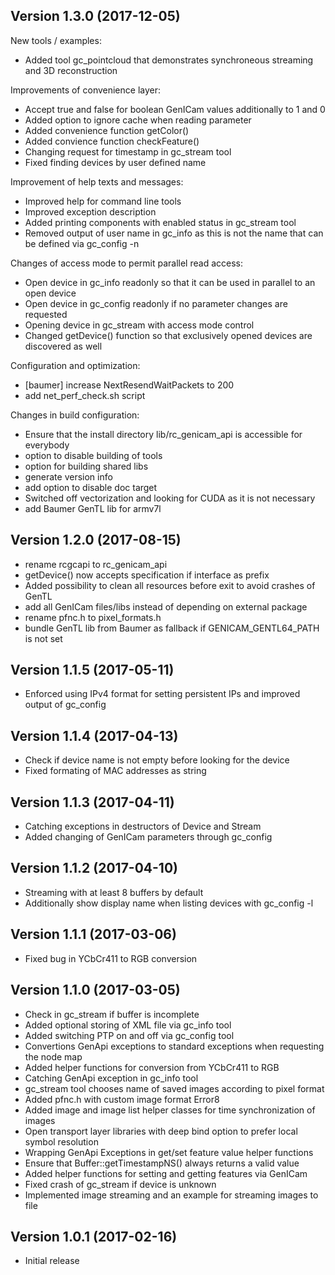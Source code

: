 Version 1.3.0 (2017-12-05)
--------------------------

New tools / examples:

- Added tool gc_pointcloud that demonstrates synchroneous streaming and 3D
  reconstruction

Improvements of convenience layer:

- Accept true and false for boolean GenICam values additionally to 1 and 0
- Added option to ignore cache when reading parameter
- Added convenience function getColor()
- Added convience function checkFeature()
- Changing request for timestamp in gc_stream tool
- Fixed finding devices by user defined name

Improvement of help texts and messages:

- Improved help for command line tools
- Improved exception description
- Added printing components with enabled status in gc_stream tool
- Removed output of user name in gc_info as this is not the name that can be
  defined via gc_config -n

Changes of access mode to permit parallel read access:

- Open device in gc_info readonly so that it can be used in parallel to an
  open device
- Open device in gc_config readonly if no parameter changes are requested
- Opening device in gc_stream with access mode control
- Changed getDevice() function so that exclusively opened devices are
  discovered as well

Configuration and optimization:

- [baumer] increase NextResendWaitPackets to 200
- add net_perf_check.sh script

Changes in build configuration:

- Ensure that the install directory lib/rc_genicam_api is accessible for
  everybody
- option to disable building of tools
- option for building shared libs
- generate version info
- add option to disable doc target
- Switched off vectorization and looking for CUDA as it is not necessary
- add Baumer GenTL lib for armv7l

Version 1.2.0 (2017-08-15)
--------------------------

- rename rcgcapi to rc_genicam_api
- getDevice() now accepts specification if interface as prefix
- Added possibility to clean all resources before exit to avoid crashes of GenTL
- add all GenICam files/libs instead of depending on external package
- rename pfnc.h to pixel_formats.h
- bundle GenTL lib from Baumer as fallback if GENICAM_GENTL64_PATH is not set

Version 1.1.5 (2017-05-11)
--------------------------

- Enforced using IPv4 format for setting persistent IPs and improved output of gc_config

Version 1.1.4 (2017-04-13)
--------------------------

- Check if device name is not empty before looking for the device
- Fixed formating of MAC addresses as string

Version 1.1.3 (2017-04-11)
--------------------------

- Catching exceptions in destructors of Device and Stream
- Added changing of GenICam parameters through gc_config

Version 1.1.2 (2017-04-10)
--------------------------

- Streaming with at least 8 buffers by default
- Additionally show display name when listing devices with gc_config -l

Version 1.1.1 (2017-03-06)
--------------------------

- Fixed bug in YCbCr411 to RGB conversion

Version 1.1.0 (2017-03-05)
--------------------------

- Check in gc_stream if buffer is incomplete
- Added optional storing of XML file via gc_info tool
- Added switching PTP on and off via gc_config tool
- Convertions GenApi exceptions to standard exceptions when requesting the node map
- Added helper functions for conversion from YCbCr411 to RGB
- Catching GenApi exception in gc_info tool
- gc_stream tool chooses name of saved images according to pixel format
- Added pfnc.h with custom image format Error8
- Added image and image list helper classes for time synchronization of images
- Open transport layer libraries with deep bind option to prefer local symbol resolution
- Wrapping GenApi Exceptions in get/set feature value helper functions
- Ensure that Buffer::getTimestampNS() always returns a valid value
- Added helper functions for setting and getting features via GenICam
- Fixed crash of gc_stream if device is unknown
- Implemented image streaming and an example for streaming images to file

Version 1.0.1 (2017-02-16)
--------------------------

- Initial release
